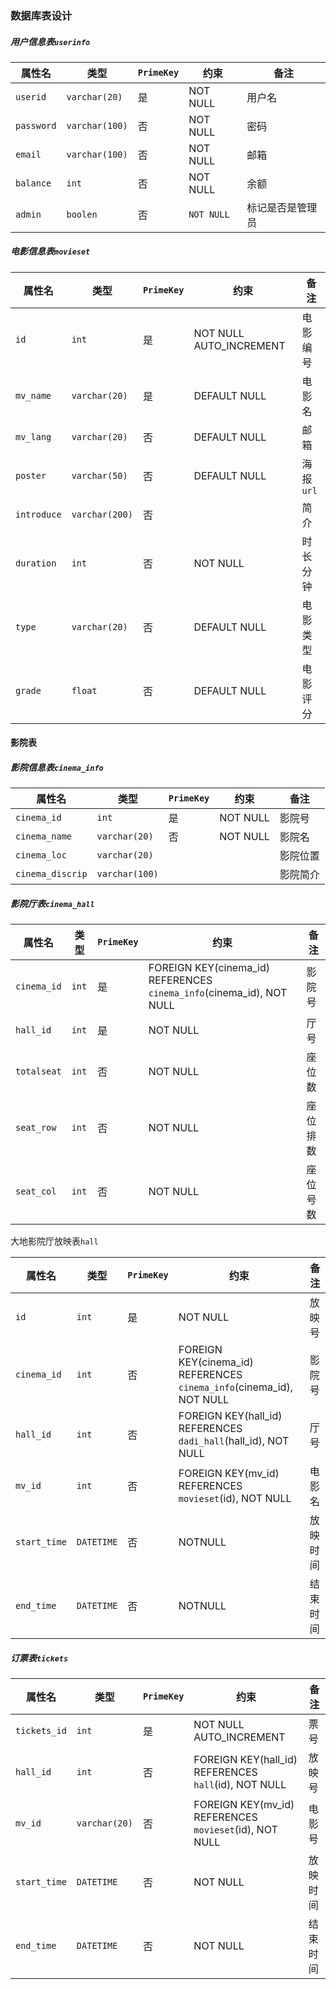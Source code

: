 ### 数据库表设计

##### 用户信息表`userinfo`

| 属性名     | 类型           | `PrimeKey` | 约束       | 备注             |
| ---------- | -------------- | ---------- | ---------- | ---------------- |
| `userid`   | `varchar(20)`  | 是         | NOT NULL   | 用户名           |
| `password` | `varchar(100)` | 否         | NOT NULL   | 密码             |
| `email`    | `varchar(100)` | 否         | NOT NULL   | 邮箱             |
| `balance`  | `int`          | 否         | NOT NULL   | 余额             |
| `admin`    | `boolen`       | 否         | `NOT NULL` | 标记是否是管理员 |

##### 电影信息表`movieset`

| 属性名      | 类型           | `PrimeKey` | 约束                    | 备注      |
| ----------- | -------------- | ---------- | ----------------------- | --------- |
| `id`        | `int`          | 是         | NOT NULL AUTO_INCREMENT | 电影编号  |
| `mv_name`   | `varchar(20)`  | 是         | DEFAULT NULL            | 电影名    |
| `mv_lang`   | `varchar(20)`  | 否         | DEFAULT NULL            | 邮箱      |
| `poster`    | `varchar(50)`  | 否         | DEFAULT NULL            | 海报`url` |
| `introduce` | `varchar(200)` | 否         |                         | 简介      |
| `duration`  | `int`          | 否         | NOT NULL                | 时长分钟  |
| `type`      | `varchar(20)`  | 否         | DEFAULT NULL            | 电影类型  |
| `grade`     | `float`        | 否         | DEFAULT NULL            | 电影评分  |

#### 影院表

##### 影院信息表`cinema_info`

| 属性名           | 类型           | `PrimeKey` | 约束     | 备注     |
| ---------------- | -------------- | ---------- | -------- | -------- |
| `cinema_id`      | `int`          | 是         | NOT NULL | 影院号   |
| `cinema_name`    | `varchar(20)`  | 否         | NOT NULL | 影院名   |
| `cinema_loc`     | `varchar(20)`  |            |          | 影院位置 |
| `cinema_discrip` | `varchar(100)` |            |          | 影院简介 |

##### 影院厅表`cinema_hall`

| 属性名      | 类型  | `PrimeKey` | 约束                                                         | 备注     |
| ----------- | ----- | ---------- | ------------------------------------------------------------ | -------- |
| `cinema_id` | `int` | 是         | FOREIGN KEY(cinema_id) REFERENCES `cinema_info`(cinema_id), NOT NULL | 影院号   |
| `hall_id`   | `int` | 是         | NOT NULL                                                     | 厅号     |
| `totalseat` | `int` | 否         | NOT NULL                                                     | 座位数   |
| `seat_row`  | `int` | 否         | NOT NULL                                                     | 座位排数 |
| `seat_col`  | `int` | 否         | NOT NULL                                                     | 座位号数 |

大地影院厅放映表`hall`

| 属性名       | 类型       | `PrimeKey` | 约束                                                         | 备注     |
| ------------ | ---------- | ---------- | ------------------------------------------------------------ | -------- |
| `id`         | `int`      | 是         | NOT NULL                                                     | 放映号   |
| `cinema_id`  | `int`      | 否         | FOREIGN KEY(cinema_id) REFERENCES `cinema_info`(cinema_id), NOT NULL | 影院号   |
| `hall_id`    | `int`      | 否         | FOREIGN KEY(hall_id) REFERENCES `dadi_hall`(hall_id), NOT NULL | 厅号     |
| `mv_id`      | `int`      | 否         | FOREIGN KEY(mv_id) REFERENCES `movieset`(id), NOT NULL       | 电影名   |
| `start_time` | `DATETIME` | 否         | NOTNULL                                                      | 放映时间 |
| `end_time`   | `DATETIME` | 否         | NOTNULL                                                      | 结束时间 |


##### 订票表`tickets`

| 属性名       | 类型          | `PrimeKey` | 约束                                                   | 备注     |
| ------------ | ------------- | ---------- | ------------------------------------------------------ | -------- |
| `tickets_id` | `int`         | 是         | NOT NULL AUTO_INCREMENT                                | 票号     |
| `hall_id`    | `int`         | 否         | FOREIGN KEY(hall_id) REFERENCES `hall`(id), NOT NULL   | 放映号   |
| `mv_id`      | `varchar(20)` | 否         | FOREIGN KEY(mv_id) REFERENCES `movieset`(id), NOT NULL | 电影号   |
| `start_time` | `DATETIME`    | 否         | NOT NULL                                               | 放映时间 |
| `end_time`   | `DATETIME`    | 否         | NOT NULL                                               | 结束时间 |

##### 